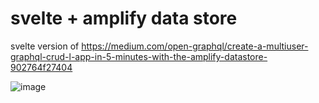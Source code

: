 # svelte + amplify data store

svelte version of https://medium.com/open-graphql/create-a-multiuser-graphql-crud-l-app-in-5-minutes-with-the-amplify-datastore-902764f27404

![image](https://user-images.githubusercontent.com/6764957/72947142-2030c800-3d4f-11ea-8095-cd1df9d3920e.png)
